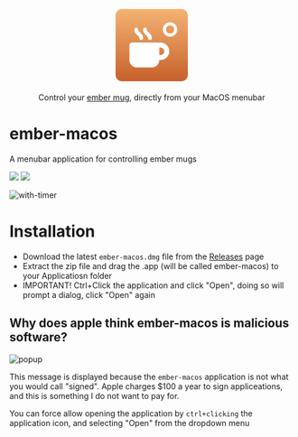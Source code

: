 <p align="center">
  <img src="ember-macos/Assets.xcassets/AppIcon.appiconset/Icon 256.png" alt="ember-macos" width="128" /> <br /><br />
  <span>Control your <a href="https://ember.com/">ember mug</a>, directly from your MacOS menubar</span>
</p>

# ember-macos

A menubar application for controlling ember mugs

<p float="left">
  <img src="https://github.com/matthewnitschke/ember-macos/assets/6363089/6b79f863-1be2-4988-baee-f130d33807d6" width="400" /> 
  <img src="https://github.com/matthewnitschke/ember-macos/assets/6363089/d9b849a9-443f-4e5c-9fb8-490abed66abf" width="400" />
</p>

![with-timer](https://github.com/matthewnitschke/ember-macos/assets/6363089/6b37e508-8a57-4129-b1ca-23a09f260f7e)

# Installation

- Download the latest `ember-macos.dmg` file from the [Releases](https://github.com/matthewnitschke/ember-macos/releases) page
- Extract the zip file and drag the .app (will be called ember-macos) to your Applicatiosn folder
- IMPORTANT! Ctrl+Click the application and click "Open", doing so will prompt a dialog, click "Open" again

## Why does apple think ember-macos is malicious software?

![popup](https://github.com/matthewnitschke/ember-macos/assets/6363089/99c1c338-cb6a-4311-b4e4-2b5055b49bce)

This message is displayed because the `ember-macos` application is not what you would call "signed". Apple charges $100 a year to sign appliceations, and this is something I do not want to pay for.

You can force allow opening the application by `ctrl+clicking` the application icon, and selecting "Open" from the dropdown menu
